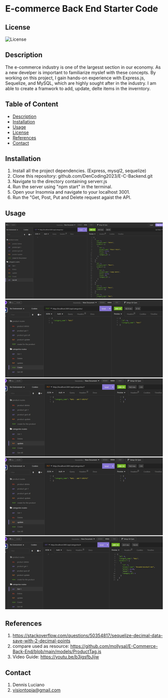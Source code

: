 # E-commerce Back End Starter Code
## License
![License](https://img.shields.io/badge/License-MIT-blue.svg)
## Description
The e-commerce industry is one of the largesst section in our economy. As a new develper is important to familiarize myslef with these concepts. 
By working on this project, I gain hands-on experience with Express.js, Sequelize, and MySQL, which are highly sought after in the industry. I am able
to create a framwork to add, update, delte items in the inverntory. 

## Table of Content
- [Description](#description)
- [Installation](#installation)
- [Usage](#usage)
- [License](#license)
- [References](#references)
- [Contact](#contact)

## Installation
1. Install all the project dependencies. (Express, mysql2, sequelize)
2. Clone this repository: github.com/DenCoding2023/E-C-Backend.git
3. Navigate to the directory containing serverr.js
4. Run the server using "npm start" in the terminal. 
5. Open your Insomnia and navigate to your localhost 3001.
6. Run the "Get, Post, Put and Delete request agaist the API.

## Usage
![Alt text](<images/get all.jpg>)
![Alt text](<images/create .jpg>)
![Alt text](images/update.jpg)
![Alt text](images/delete.jpg)
![Alt text](<images/get 1.jpg>)

## References

1. https://stackoverflow.com/questions/50354817/sequelize-decimal-data-save-with-2-decimal-points
2. compare used as resource: https://github.com/mollysal/E-Commerce-Back-End/blob/main/models/ProductTag.js
3. Video Guide: https://youtu.be/b3jgsfbJijw

## Contact
1. Dennis Luciano
2. visiontopia@gmail.com